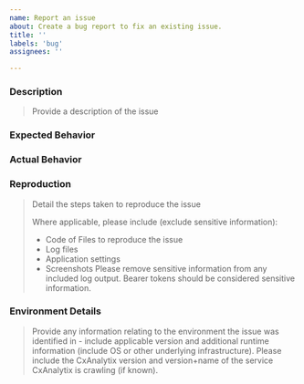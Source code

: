 ```yaml
---
name: Report an issue
about: Create a bug report to fix an existing issue.
title: ''
labels: 'bug'
assignees: ''

---
```


### Description

> Provide a description of the issue

### Expected Behavior

### Actual Behavior

### Reproduction

> Detail the steps taken to reproduce the issue
> 
> Where applicable, please include (exclude sensitive information):
>
> - Code of Files to reproduce the issue
> - Log files
> - Application settings
> - Screenshots
> Please remove sensitive information from any included log output.  Bearer tokens should be considered sensitive information.


### Environment Details

> Provide any information relating to the environment the issue was identified in - include applicable version and additional runtime information (include OS or other underlying infrastructure).  Please include the CxAnalytix version and version+name of the service CxAnalytix is crawling (if known).
